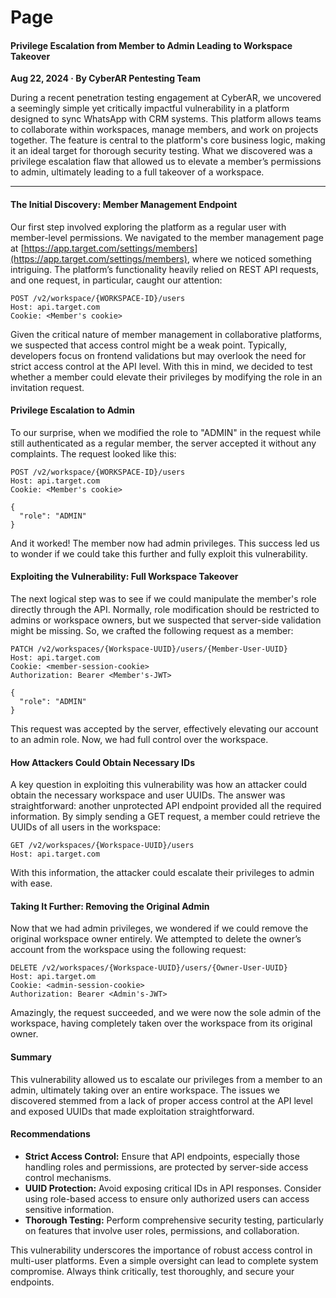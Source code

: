 # Page

#### Privilege Escalation from Member to Admin Leading to Workspace Takeover

**Aug 22, 2024 · By CyberAR Pentesting Team**

During a recent penetration testing engagement at CyberAR, we uncovered a seemingly simple yet critically impactful vulnerability in a platform designed to sync WhatsApp with CRM systems. This platform allows teams to collaborate within workspaces, manage members, and work on projects together. The feature is central to the platform's core business logic, making it an ideal target for thorough security testing. What we discovered was a privilege escalation flaw that allowed us to elevate a member’s permissions to admin, ultimately leading to a full takeover of a workspace.

***

#### **The Initial Discovery: Member Management Endpoint**

Our first step involved exploring the platform as a regular user with member-level permissions. We navigated to the member management page at [https://app.target.com/settings/members](https://app.target.com/settings/members), where we noticed something intriguing. The platform’s functionality heavily relied on REST API requests, and one request, in particular, caught our attention:

```http
POST /v2/workspace/{WORKSPACE-ID}/users
Host: api.target.com
Cookie: <Member's cookie>
```

Given the critical nature of member management in collaborative platforms, we suspected that access control might be a weak point. Typically, developers focus on frontend validations but may overlook the need for strict access control at the API level. With this in mind, we decided to test whether a member could elevate their privileges by modifying the role in an invitation request.

#### **Privilege Escalation to Admin**

To our surprise, when we modified the role to "ADMIN" in the request while still authenticated as a regular member, the server accepted it without any complaints. The request looked like this:

```http
POST /v2/workspace/{WORKSPACE-ID}/users
Host: api.target.com
Cookie: <Member's cookie>

{
  "role": "ADMIN"
}
```

And it worked! The member now had admin privileges. This success led us to wonder if we could take this further and fully exploit this vulnerability.

#### **Exploiting the Vulnerability: Full Workspace Takeover**

The next logical step was to see if we could manipulate the member's role directly through the API. Normally, role modification should be restricted to admins or workspace owners, but we suspected that server-side validation might be missing. So, we crafted the following request as a member:

```http
PATCH /v2/workspaces/{Workspace-UUID}/users/{Member-User-UUID}
Host: api.target.com
Cookie: <member-session-cookie>
Authorization: Bearer <Member's-JWT>

{
  "role": "ADMIN"
}
```

This request was accepted by the server, effectively elevating our account to an admin role. Now, we had full control over the workspace.

#### **How Attackers Could Obtain Necessary IDs**

A key question in exploiting this vulnerability was how an attacker could obtain the necessary workspace and user UUIDs. The answer was straightforward: another unprotected API endpoint provided all the required information. By simply sending a GET request, a member could retrieve the UUIDs of all users in the workspace:

```http
GET /v2/workspaces/{Workspace-UUID}/users
Host: api.target.com
```

With this information, the attacker could escalate their privileges to admin with ease.

#### **Taking It Further: Removing the Original Admin**

Now that we had admin privileges, we wondered if we could remove the original workspace owner entirely. We attempted to delete the owner’s account from the workspace using the following request:

```http
DELETE /v2/workspaces/{Workspace-UUID}/users/{Owner-User-UUID}
Host: api.target.om
Cookie: <admin-session-cookie>
Authorization: Bearer <Admin's-JWT>
```

Amazingly, the request succeeded, and we were now the sole admin of the workspace, having completely taken over the workspace from its original owner.

#### **Summary**

This vulnerability allowed us to escalate our privileges from a member to an admin, ultimately taking over an entire workspace. The issues we discovered stemmed from a lack of proper access control at the API level and exposed UUIDs that made exploitation straightforward.

#### **Recommendations**

* **Strict Access Control:** Ensure that API endpoints, especially those handling roles and permissions, are protected by server-side access control mechanisms.
* **UUID Protection:** Avoid exposing critical IDs in API responses. Consider using role-based access to ensure only authorized users can access sensitive information.
* **Thorough Testing:** Perform comprehensive security testing, particularly on features that involve user roles, permissions, and collaboration.

This vulnerability underscores the importance of robust access control in multi-user platforms. Even a simple oversight can lead to complete system compromise. Always think critically, test thoroughly, and secure your endpoints.
